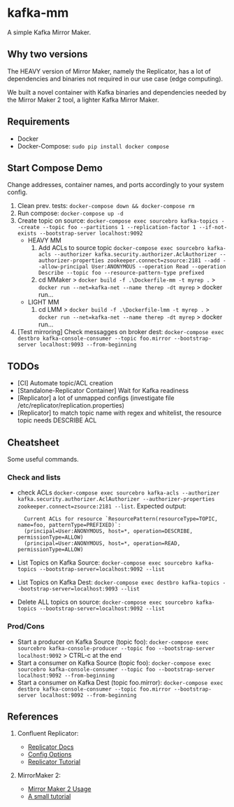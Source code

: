 # kafka-mm
A simple Kafka Mirror Maker.

## Why two versions
The HEAVY version of Mirror Maker, namely the Replicator, has a lot of dependencies and binaries not required in our use case (edge computing).

We built a novel container with Kafka binaries and dependencies needed by the Mirror Maker 2 tool, a lighter Kafka Mirror Maker.

## Requirements
- Docker
- Docker-Compose: ```sudo pip install docker compose```

## Start Compose Demo
Change addresses, container names, and ports accordingly to your system config. 

1. Clean prev. tests: ```docker-compose down && docker-compose rm```
1. Run compose: ```docker-compose up -d```
1. Create topic on source: ```docker-compose exec sourcebro kafka-topics --create --topic foo --partitions 1 --replication-factor 1 --if-not-exists --bootstrap-server localhost:9092```
    - HEAVY MM
        1. Add ACLs to source topic ```docker-compose exec sourcebro kafka-acls --authorizer kafka.security.authorizer.AclAuthorizer --authorizer-properties zookeeper.connect=zsource:2181 --add --allow-principal User:ANONYMOUS --operation Read --operation Describe --topic foo --resource-pattern-type prefixed```
        1. cd MMaker > ```docker build -f .\Dockerfile-mm -t myrep .``` > ```docker run --net=kafka-net --name therep -dt myrep``` > docker run...
    - LIGHT MM
        1. cd LMM > ```docker build -f .\Dockerfile-lmm -t myrep .``` > ```docker run --net=kafka-net --name therep -dt myrep``` > docker run...
1. [Test mirroring] Check messagges on broker dest: ```docker-compose exec destbro kafka-console-consumer --topic foo.mirror --bootstrap-server localhost:9093 --from-beginning```

## TODOs
- [CI] Automate topic/ACL creation
- [Standalone-Replicator Container] Wait for Kafka readiness 
- [Replicator] a lot of unmapped configs (investigate file /etc/replicator/replication.properties)
- [Replicator] to match topic name with regex and whitelist, the resource topic needs DESCRIBE ACL

## Cheatsheet
Some useful commands.

### Check and lists
- check ACLs ```docker-compose exec sourcebro kafka-acls --authorizer kafka.security.authorizer.AclAuthorizer --authorizer-properties zookeeper.connect=zsource:2181 --list```. Expected output:
        
        Current ACLs for resource `ResourcePattern(resourceType=TOPIC, name=foo, patternType=PREFIXED)`:
        (principal=User:ANONYMOUS, host=*, operation=DESCRIBE, permissionType=ALLOW)
        (principal=User:ANONYMOUS, host=*, operation=READ, permissionType=ALLOW)

- List Topics on Kafka Source: ```docker-compose exec sourcebro kafka-topics --bootstrap-server=localhost:9092 --list```
- List Topics on Kafka Dest: ```docker-compose exec destbro kafka-topics --bootstrap-server=localhost:9093 --list```
- Delete ALL topics on source: ```docker-compose exec sourcebro kafka-topics --bootstrap-server=localhost:9092 --list```

### Prod/Cons
- Start a producer on Kafka Source (topic foo): ```docker-compose exec sourcebro kafka-console-producer --topic foo --bootstrap-server localhost:9092``` > CTRL-c at the end
- Start a consumer on Kafka Source (topic foo): ```docker-compose exec sourcebro kafka-console-consumer --topic foo --bootstrap-server localhost:9092 --from-beginning```
- Start a consumer on Kafka Dest (topic foo.mirror): ```docker-compose exec destbro kafka-console-consumer --topic foo.mirror --bootstrap-server localhost:9092 --from-beginning``` 


## References
1. Confluent Replicator: 
    - [Replicator Docs](https://docs.confluent.io/platform/current/multi-dc-deployments/replicator/index.html)
    - [Config Options](https://docs.confluent.io/platform/current/multi-dc-deployments/replicator/configuration_options.html)
    - [Replicator Tutorial](https://docs.confluent.io/platform/current/multi-dc-deployments/replicator/replicator-quickstart.html)

1. MirrorMaker 2:
    - [Mirror Maker 2 Usage](https://cwiki.apache.org/confluence/display/KAFKA/KIP-382%3A+MirrorMaker+2.0#KIP382:MirrorMaker2.0-Walkthrough:RunningMirrorMaker2.0)
    - [A small tutorial](https://medium.com/larus-team/how-to-setup-mirrormaker-2-0-on-apache-kafka-multi-cluster-environment-87712d7997a4)